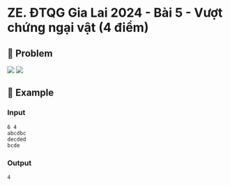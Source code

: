 # ZE. ĐTQG Gia Lai 2024 - Bài 5 - Vượt chứng ngại vật (4 điểm)

## 📖 Problem

![](https://espresso.codeforces.com/ecd5896ab9ba023cb3256985cd4daf5b112b654f.png)
![](https://espresso.codeforces.com/808fab9378edc3e58b9ebd032e5e90c3f9c966e4.png)


## 🧠 Example

### Input

```text
6 4
abcdbc
decded
bcde
```

### Output

```text
4
```


